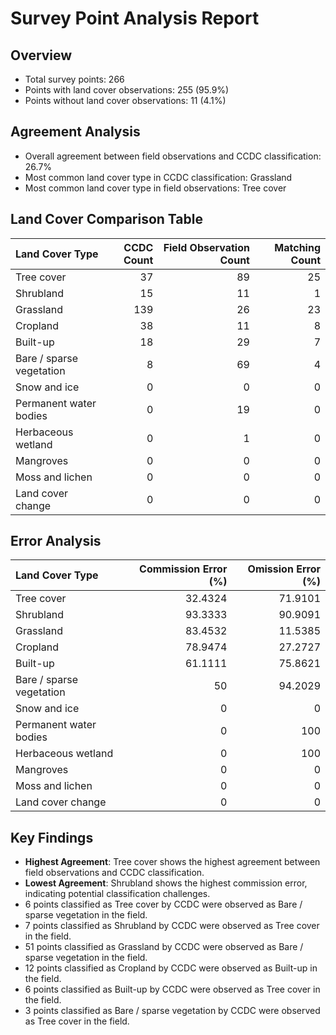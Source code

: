 # Survey Point Analysis Report

## Overview
- Total survey points: 266
- Points with land cover observations: 255 (95.9%)
- Points without land cover observations: 11 (4.1%)

## Agreement Analysis
- Overall agreement between field observations and CCDC classification: 26.7%
- Most common land cover type in CCDC classification: Grassland
- Most common land cover type in field observations: Tree cover

## Land Cover Comparison Table
| Land Cover Type          |   CCDC Count |   Field Observation Count |   Matching Count |
|:-------------------------|-------------:|--------------------------:|-----------------:|
| Tree cover               |           37 |                        89 |               25 |
| Shrubland                |           15 |                        11 |                1 |
| Grassland                |          139 |                        26 |               23 |
| Cropland                 |           38 |                        11 |                8 |
| Built-up                 |           18 |                        29 |                7 |
| Bare / sparse vegetation |            8 |                        69 |                4 |
| Snow and ice             |            0 |                         0 |                0 |
| Permanent water bodies   |            0 |                        19 |                0 |
| Herbaceous wetland       |            0 |                         1 |                0 |
| Mangroves                |            0 |                         0 |                0 |
| Moss and lichen          |            0 |                         0 |                0 |
| Land cover change        |            0 |                         0 |                0 |

## Error Analysis
| Land Cover Type          |   Commission Error (%) |   Omission Error (%) |
|:-------------------------|-----------------------:|---------------------:|
| Tree cover               |                32.4324 |              71.9101 |
| Shrubland                |                93.3333 |              90.9091 |
| Grassland                |                83.4532 |              11.5385 |
| Cropland                 |                78.9474 |              27.2727 |
| Built-up                 |                61.1111 |              75.8621 |
| Bare / sparse vegetation |                50      |              94.2029 |
| Snow and ice             |                 0      |               0      |
| Permanent water bodies   |                 0      |             100      |
| Herbaceous wetland       |                 0      |             100      |
| Mangroves                |                 0      |               0      |
| Moss and lichen          |                 0      |               0      |
| Land cover change        |                 0      |               0      |

## Key Findings
- **Highest Agreement**: Tree cover shows the highest agreement between field observations and CCDC classification.
- **Lowest Agreement**: Shrubland shows the highest commission error, indicating potential classification challenges.
- 6 points classified as Tree cover by CCDC were observed as Bare / sparse vegetation in the field.
- 7 points classified as Shrubland by CCDC were observed as Tree cover in the field.
- 51 points classified as Grassland by CCDC were observed as Bare / sparse vegetation in the field.
- 12 points classified as Cropland by CCDC were observed as Built-up in the field.
- 6 points classified as Built-up by CCDC were observed as Tree cover in the field.
- 3 points classified as Bare / sparse vegetation by CCDC were observed as Tree cover in the field.
